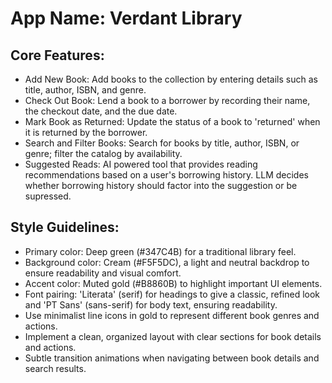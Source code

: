 # **App Name**: Verdant Library

## Core Features:

- Add New Book: Add books to the collection by entering details such as title, author, ISBN, and genre.
- Check Out Book: Lend a book to a borrower by recording their name, the checkout date, and the due date.
- Mark Book as Returned: Update the status of a book to 'returned' when it is returned by the borrower.
- Search and Filter Books: Search for books by title, author, ISBN, or genre; filter the catalog by availability.
- Suggested Reads: AI powered tool that provides reading recommendations based on a user's borrowing history. LLM decides whether borrowing history should factor into the suggestion or be supressed.

## Style Guidelines:

- Primary color: Deep green (#347C4B) for a traditional library feel.
- Background color: Cream (#F5F5DC), a light and neutral backdrop to ensure readability and visual comfort.
- Accent color: Muted gold (#B8860B) to highlight important UI elements.
- Font pairing: 'Literata' (serif) for headings to give a classic, refined look and 'PT Sans' (sans-serif) for body text, ensuring readability.
- Use minimalist line icons in gold to represent different book genres and actions.
- Implement a clean, organized layout with clear sections for book details and actions.
- Subtle transition animations when navigating between book details and search results.